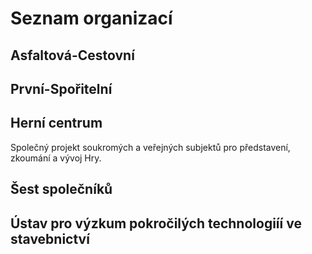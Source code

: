 # Seznam organizací

## Asfaltová-Cestovní

## První-Spořitelní

## Herní centrum

Společný projekt soukromých a veřejných subjektů pro představení, zkoumání a vývoj Hry.

## Šest společníků

## Ústav pro výzkum pokročilých technologiíí ve stavebnictví
